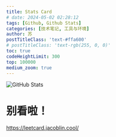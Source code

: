 ```yaml
---
title: Stats Card
# date: 2024-05-02 02:28:12
tags: [Github, Github Stats]
categories: [技术笔记, 工具与环境]
author: 苏
postTitleClass: 'text-#ffa600'
# postTitleClass: 'text-rgb(255, 0, 0)'
toc: true
codeHeightLimit: 300
top: 100000
medium_zoom: true
---
```

![GitHub Stats](http://github-profile-summary-cards.vercel.app/api/cards/profile-details?username=674019130&theme=github)


<!-- ![LeetCode Stats](https://leetcard.jacoblin.cool/treepoem?theme=light&font=Cairo&ext=heatmap&site=cn) -->

<!-- more -->

# 别看啦！

https://leetcard.jacoblin.cool/

